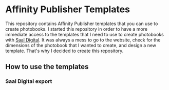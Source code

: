 # Affinity Publisher Templates

This repository contains Affinity Publisher templates that you can use to create photobooks. I started this repository in order to have a more immediate access to the templates that I need to use to create photobooks with [Saal Digital](https://www.saal-digital.it). It was always a mess to go to the website, check for the dimensions of the photobook that I wanted to create, and design a new template. That's why I decided to create this repository.

## How to use the templates

### Saal Digital export